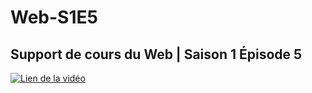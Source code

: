 # Web-S1E5
## Support de cours du Web | Saison 1 Épisode 5
[![Lien de la vidéo](http://img.youtube.com/vi/i4CKGMCTdeY/0.jpg)](https://youtu.be/i4CKGMCTdeY)
